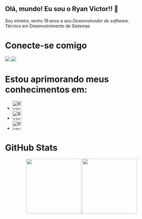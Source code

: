 ## Olá, mundo! Eu sou o Ryan Victor!! 👋
Sou mineiro, tenho 19 anos e sou *Desenvolvedor de software*.<br>
  Técnico em Desenvolvimento de Sistemas<br> 
# Conecte-se comigo
<a href = "mailto:ryaanvreis@gmail.com"><img src="https://img.shields.io/badge/-Gmail-%23333?style=for-the-badge&logo=gmail&logoColor=white" target="_blank"></a>
<a href="https://www.linkedin.com/in/ryan-marinho/" target="_blank"><img src="https://img.shields.io/badge/-LinkedIn-%230077B5?style=for-the-badge&logo=linkedin&logoColor=white" target="_blank"></a> 
# Estou aprimorando meus conhecimentos em:
- <img alt="Ryan-HTML" height= "30" widht= "40" src= "https://cdn.jsdelivr.net/gh/devicons/devicon/icons/html5/html5-original-wordmark.svg" />
- <img alt="Ryan-CSS" height= "30" widht= "40" src= "https://cdn.jsdelivr.net/gh/devicons/devicon/icons/css3/css3-original-wordmark.svg" />
- <img alt="Ryan-TypeScript" height= "30" widht="40" src= "https://cdn.jsdelivr.net/gh/devicons/devicon@latest/icons/typescript/typescript-original.svg" />

# GitHub Stats
<div align="center">
  <a href="https://github.com/ryanvreis">
  <img height= "180em"src= "https://github-readme-stats.vercel.app/api?username=ryanvreis&theme=black&show_icons=true"/>
  <img height= "180em"src= "https://github-readme-stats.vercel.app/api/top-langs/?username=ryanvreis&layout=compact&langs_count=7&theme=black"/>
</div>

